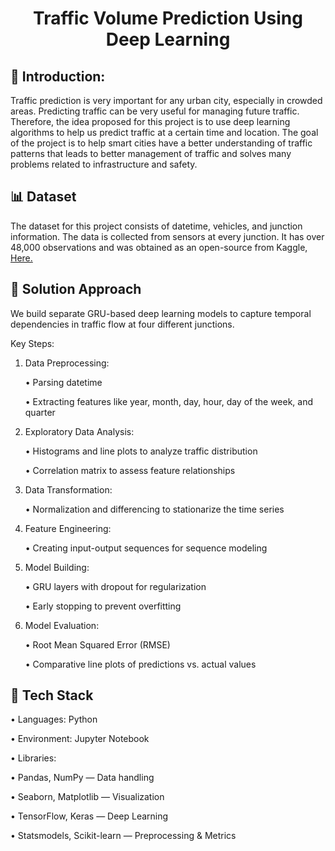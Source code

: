 # <p align="center"> Traffic Volume Prediction Using Deep Learning </p>


## 🚦 Introduction:

Traffic prediction is very important for any urban city, especially in crowded areas. Predicting traffic can be very useful for managing future traffic. Therefore, the idea proposed for this project is to use deep learning algorithms to help us predict traffic at a certain time and location. The goal of the project is to help smart cities have a better understanding of traffic patterns that leads to better management of traffic and solves many problems related to infrastructure and safety.



## 📊 Dataset

The dataset for this project consists of datetime, vehicles, and junction information. The data is collected from sensors at every junction. It has over 48,000 observations and was obtained as an open-source from Kaggle, [Here.](https://www.kaggle.com/fedesoriano/traffic-prediction-dataset)

## 🧠 Solution Approach
We build separate GRU-based deep learning models to capture temporal dependencies in traffic flow at four different junctions.

Key Steps:

1. Data Preprocessing:

   • Parsing datetime

   • Extracting features like year, month, day, hour, day of the week, and quarter

2. Exploratory Data Analysis:

   • Histograms and line plots to analyze traffic distribution

   • Correlation matrix to assess feature relationships

3. Data Transformation:

   • Normalization and differencing to stationarize the time series

4. Feature Engineering:

   • Creating input-output sequences for sequence modeling

5. Model Building:

   • GRU layers with dropout for regularization

   • Early stopping to prevent overfitting

6. Model Evaluation:

   • Root Mean Squared Error (RMSE)

   • Comparative line plots of predictions vs. actual values

## 🧰 Tech Stack

• Languages: Python

• Environment: Jupyter Notebook

• Libraries:

   • Pandas, NumPy — Data handling

   • Seaborn, Matplotlib — Visualization

   • TensorFlow, Keras — Deep Learning

   • Statsmodels, Scikit-learn — Preprocessing & Metrics
